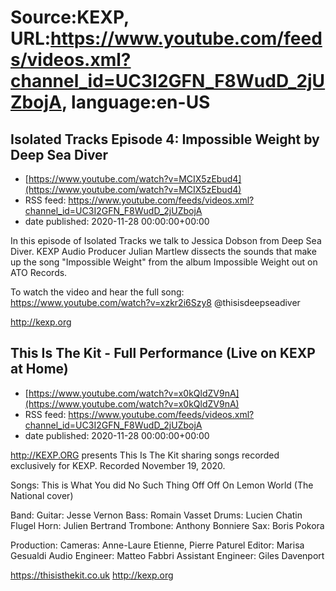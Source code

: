 # Source:KEXP, URL:https://www.youtube.com/feeds/videos.xml?channel_id=UC3I2GFN_F8WudD_2jUZbojA, language:en-US

## Isolated Tracks Episode 4: Impossible Weight by Deep Sea Diver
 - [https://www.youtube.com/watch?v=MCIX5zEbud4](https://www.youtube.com/watch?v=MCIX5zEbud4)
 - RSS feed: https://www.youtube.com/feeds/videos.xml?channel_id=UC3I2GFN_F8WudD_2jUZbojA
 - date published: 2020-11-28 00:00:00+00:00

In this episode of Isolated Tracks we talk to Jessica Dobson from Deep Sea Diver. KEXP Audio Producer Julian Martlew dissects the sounds that make up the song "Impossible Weight" from the album Impossible Weight out on ATO Records. 

To watch the video and hear the full song: https://www.youtube.com/watch?v=xzkr2i6Szy8
 @thisisdeepseadiver 

http://kexp.org

## This Is The Kit - Full Performance (Live on KEXP at Home)
 - [https://www.youtube.com/watch?v=x0kQldZV9nA](https://www.youtube.com/watch?v=x0kQldZV9nA)
 - RSS feed: https://www.youtube.com/feeds/videos.xml?channel_id=UC3I2GFN_F8WudD_2jUZbojA
 - date published: 2020-11-28 00:00:00+00:00

http://KEXP.ORG presents This Is The Kit sharing songs recorded exclusively for KEXP. Recorded November 19, 2020.

Songs:
This is What You did
No Such Thing
Off Off On
Lemon World (The National cover)

Band:
Guitar: Jesse Vernon
Bass: Romain Vasset
Drums: Lucien Chatin
Flugel Horn: Julien Bertrand
Trombone: Anthony Bonniere
Sax: Boris Pokora

Production:
Cameras: Anne-Laure Etienne, Pierre Paturel
Editor: Marisa Gesualdi
Audio Engineer: Matteo Fabbri
Assistant Engineer: Giles Davenport

https://thisisthekit.co.uk
http://kexp.org

